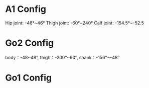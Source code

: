# A1 Config

Hip joint: -46°~46° 
Thigh joint: -60°~240° 
Calf joint: -154.5°~-52.5

# Go2 Config

body：-48~48°, 
thigh：-200°~90°,
shank：-156°~-48°

# Go1 Config

